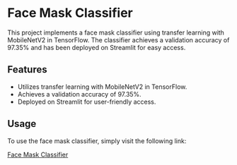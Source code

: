 # Face Mask Classifier

This project implements a face mask classifier using transfer learning with MobileNetV2 in TensorFlow. The classifier achieves a validation accuracy of 97.35% and has been deployed on Streamlit for easy access.

## Features

- Utilizes transfer learning with MobileNetV2 in TensorFlow.
- Achieves a validation accuracy of 97.35%.
- Deployed on Streamlit for user-friendly access.

## Usage

To use the face mask classifier, simply visit the following link:

[Face Mask Classifier](https://facemaskclassification-7bjikcpanptrexks9zisxx.streamlit.app/)



